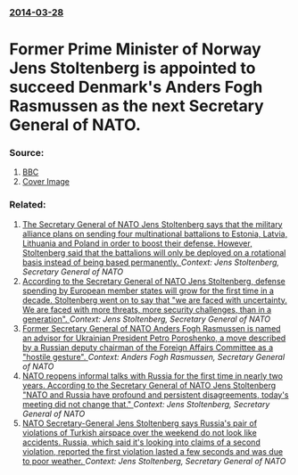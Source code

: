 ### [2014-03-28](/news/2014/03/28/index.md)

# Former Prime Minister of Norway Jens Stoltenberg is appointed to succeed Denmark's Anders Fogh Rasmussen as the next Secretary General of NATO. 




### Source:

1. [BBC](http://www.bbc.co.uk/news/world-europe-26791044)
1. [Cover Image](https://ichef.bbci.co.uk/news/1024/media/images/73884000/jpg/_73884032_stoltenberg_ap.jpg)

### Related:

1. [The Secretary General of NATO Jens Stoltenberg says that the military alliance plans on sending four multinational battalions to Estonia, Latvia, Lithuania and Poland in order to boost their defense. However, Stoltenberg said that the battalions will only be deployed on a rotational basis instead of being based permanently. ](/news/2016/06/13/the-secretary-general-of-nato-jens-stoltenberg-says-that-the-military-alliance-plans-on-sending-four-multinational-battalions-to-estonia-la.md) _Context: Jens Stoltenberg, Secretary General of NATO_
2. [According to the Secretary General of NATO Jens Stoltenberg, defense spending by European member states will grow for the first time in a decade. Stoltenberg went on to say that "we are faced with uncertainty. We are faced with more threats, more security challenges, than in a generation". ](/news/2016/06/1/according-to-the-secretary-general-of-nato-jens-stoltenberg-defense-spending-by-european-member-states-will-grow-for-the-first-time-in-a-de.md) _Context: Jens Stoltenberg, Secretary General of NATO_
3. [Former Secretary General of NATO Anders Fogh Rasmussen is named an advisor for Ukrainian President Petro Poroshenko, a move described by a Russian deputy chairman of the Foreign Affairs Committee as a "hostile gesture". ](/news/2016/05/28/former-secretary-general-of-nato-anders-fogh-rasmussen-is-named-an-advisor-for-ukrainian-president-petro-poroshenko-a-move-described-by-a-r.md) _Context: Anders Fogh Rasmussen, Secretary General of NATO_
4. [NATO reopens informal talks with Russia for the first time in nearly two years. According to the Secretary General of NATO Jens Stoltenberg "NATO and Russia have profound and persistent disagreements, today's meeting did not change that." ](/news/2016/04/20/nato-reopens-informal-talks-with-russia-for-the-first-time-in-nearly-two-years-according-to-the-secretary-general-of-nato-jens-stoltenberg.md) _Context: Jens Stoltenberg, Secretary General of NATO_
5. [NATO Secretary-General Jens Stoltenberg says Russia's pair of violations of Turkish airspace over the weekend do not look like accidents. Russia, which said it's looking into claims of a second violation, reported the first violation lasted a few seconds and was due to poor weather. ](/news/2015/10/6/nato-secretary-general-jens-stoltenberg-says-russia-s-pair-of-violations-of-turkish-airspace-over-the-weekend-do-not-look-like-accidents-ru.md) _Context: Jens Stoltenberg, Secretary General of NATO_

